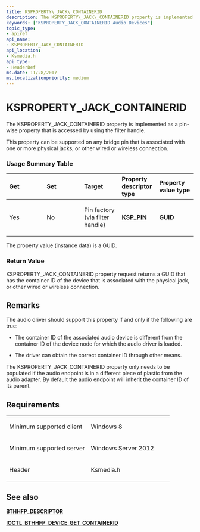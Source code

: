 ```yaml
---
title: KSPROPERTY\_JACK\_CONTAINERID
description: The KSPROPERTY\_JACK\_CONTAINERID property is implemented as a pin-wise property that is accessed by using the filter handle.
keywords: ["KSPROPERTY_JACK_CONTAINERID Audio Devices"]
topic_type:
- apiref
api_name:
- KSPROPERTY_JACK_CONTAINERID
api_location:
- Ksmedia.h
api_type:
- HeaderDef
ms.date: 11/28/2017
ms.localizationpriority: medium
---
```


# KSPROPERTY\_JACK\_CONTAINERID


The KSPROPERTY\_JACK\_CONTAINERID property is implemented as a pin-wise property that is accessed by using the filter handle.

This property can be supported on any bridge pin that is associated with one or more physical jacks, or other wired or wireless connection.

### <span id="Usage_Summary_Table"></span><span id="usage_summary_table"></span><span id="USAGE_SUMMARY_TABLE"></span>Usage Summary Table

<table>
<colgroup>
<col width="20%" />
<col width="20%" />
<col width="20%" />
<col width="20%" />
<col width="20%" />
</colgroup>
<thead>
<tr class="header">
<th align="left">Get</th>
<th align="left">Set</th>
<th align="left">Target</th>
<th align="left">Property descriptor type</th>
<th align="left">Property value type</th>
</tr>
</thead>
<tbody>
<tr class="odd">
<td align="left"><p>Yes</p></td>
<td align="left"><p>No</p></td>
<td align="left"><p>Pin factory (via filter handle)</p></td>
<td align="left"><p><a href="/windows-hardware/drivers/ddi/ks/ns-ks-ksp_pin" data-raw-source="[&lt;strong&gt;KSP_PIN&lt;/strong&gt;](/windows-hardware/drivers/ddi/ks/ns-ks-ksp_pin)"><strong>KSP_PIN</strong></a></p></td>
<td align="left"><p><strong>GUID</strong></p></td>
</tr>
</tbody>
</table>

 

The property value (instance data) is a GUID.

### <span id="Return_Value"></span><span id="return_value"></span><span id="RETURN_VALUE"></span>Return Value

KSPROPERTY\_JACK\_CONTAINERID property request returns a GUID that has the container ID of the device that is associated with the physical jack, or other wired or wireless connection.

Remarks
-------

The audio driver should support this property if and only if the following are true:

-   The container ID of the associated audio device is different from the container ID of the device node for which the audio driver is loaded.

-   The driver can obtain the correct container ID through other means.

The KSPROPERTY\_JACK\_CONTAINERID property only needs to be populated if the audio endpoint is in a different piece of plastic from the audio adapter. By default the audio endpoint will inherit the container ID of its parent.

Requirements
------------

<table>
<colgroup>
<col width="50%" />
<col width="50%" />
</colgroup>
<tbody>
<tr class="odd">
<td align="left"><p>Minimum supported client</p></td>
<td align="left"><p>Windows 8</p></td>
</tr>
<tr class="even">
<td align="left"><p>Minimum supported server</p></td>
<td align="left"><p>Windows Server 2012</p></td>
</tr>
<tr class="odd">
<td align="left"><p>Header</p></td>
<td align="left">Ksmedia.h</td>
</tr>
</tbody>
</table>

## <span id="see_also"></span>See also


[**BTHHFP\_DESCRIPTOR**](/windows-hardware/drivers/ddi/bthhfpddi/ns-bthhfpddi-_bthhfp_descriptor)

[**IOCTL\_BTHHFP\_DEVICE\_GET\_CONTAINERID**](/windows-hardware/drivers/ddi/bthhfpddi/ni-bthhfpddi-ioctl_bthhfp_device_get_containerid)

